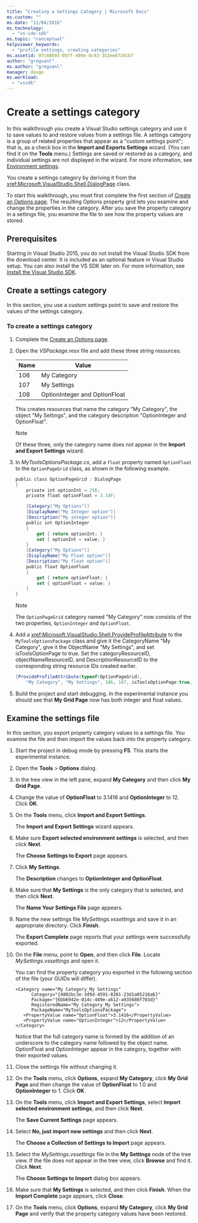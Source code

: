 ```yaml
---
title: "Creating a Settings Category | Microsoft Docs"
ms.custom: ""
ms.date: "11/04/2016"
ms.technology:
  - "vs-ide-sdk"
ms.topic: "conceptual"
helpviewer_keywords:
  - "profile settings, creating categories"
ms.assetid: 97c88693-05ff-499e-8c43-352ee073dcb7
author: "gregvanl"
ms.author: "gregvanl"
manager: douge
ms.workload:
  - "vssdk"
---
```

# Create a settings category

In this walkthrough you create a Visual Studio settings category and use it to save values to and restore values from a settings file. A settings category is a group of related properties that appear as a "custom settings point"; that is, as a check box in the **Import and Exports Settings** wizard. (You can find it on the **Tools** menu.) Settings are saved or restored as a category, and individual settings are not displayed in the wizard. For more information, see [Environment settings](../ide/environment-settings.md).

You create a settings category by deriving it from the <xref:Microsoft.VisualStudio.Shell.DialogPage> class.

To start this walkthrough, you must first complete the first section of [Create an Options page](../extensibility/creating-an-options-page.md). The resulting Options property grid lets you examine and change the properties in the category. After you save the property category in a settings file, you examine the file to see how the property values are stored.

## Prerequisites
 Starting in Visual Studio 2015, you do not install the Visual Studio SDK from the download center. It is included as an optional feature in Visual Studio setup. You can also install the VS SDK later on. For more information, see [Install the Visual Studio SDK](../extensibility/installing-the-visual-studio-sdk.md).

## Create a settings category
 In this section, you use a custom settings point to save and restore the values of the settings category.

### To create a settings category

1.  Complete the [Create an Options page](../extensibility/creating-an-options-page.md).

2.  Open the *VSPackage.resx* file and add these three string resources:

    |Name|Value|
    |----------|-----------|
    |106|My Category|
    |107|My Settings|
    |108|OptionInteger and OptionFloat|

     This creates resources that name the category "My Category", the object "My Settings", and the category description "OptionInteger and OptionFloat".

    > [!NOTE]
    >  Of these three, only the category name does not appear in the **Import and Export Settings** wizard.

3.  In *MyToolsOptionsPackage.cs*, add a `float` property named `OptionFloat` to the `OptionPageGrid` class, as shown in the following example.

    ```csharp
    public class OptionPageGrid : DialogPage
    {
        private int optionInt = 256;
        private float optionFloat = 3.14F;

        [Category("My Options")]
        [DisplayName("My Integer option")]
        [Description("My integer option")]
        public int OptionInteger
        {
            get { return optionInt; }
            set { optionInt = value; }
        }
        [Category("My Options")]
        [DisplayName("My Float option")]
        [Description("My float option")]
        public float OptionFloat
        {
            get { return optionFloat; }
            set { optionFloat = value; }
        }
    }
    ```

    > [!NOTE]
    >  The `OptionPageGrid` category named "My Category" now consists of the two properties, `OptionInteger` and `OptionFloat`.

4.  Add a <xref:Microsoft.VisualStudio.Shell.ProvideProfileAttribute> to the `MyToolsOptionsPackage` class and give it the CategoryName "My Category", give it the ObjectName "My Settings", and set isToolsOptionPage to true. Set the categoryResourceID, objectNameResourceID, and DescriptionResourceID to the corresponding string resource IDs created earlier.

    ```csharp
    [ProvideProfileAttribute(typeof(OptionPageGrid),
        "My Category", "My Settings", 106, 107, isToolsOptionPage:true, DescriptionResourceID = 108)]
    ```

5.  Build the project and start debugging. In the experimental instance you should see that **My Grid Page** now has both integer and float values.

## Examine the settings file
 In this section, you export property category values to a settings file. You examine the file and then import the values back into the property category.

1.  Start the project in debug mode by pressing **F5**. This starts the experimental instance.

2.  Open the **Tools** > **Options** dialog.

3.  In the tree view in the left pane, expand **My Category** and then click **My Grid Page**.

4.  Change the value of **OptionFloat** to 3.1416 and **OptionInteger** to 12. Click **OK**.

5.  On the **Tools** menu, click **Import and Export Settings**.

     The **Import and Export Settings** wizard appears.

6.  Make sure **Export selected environment settings** is selected, and then click **Next**.

     The **Choose Settings to Export** page appears.

7.  Click **My Settings**.

     The **Description** changes to **OptionInteger and OptionFloat**.

8.  Make sure that **My Settings** is the only category that is selected, and then click **Next**.

     The **Name Your Settings File** page appears.

9. Name the new settings file *MySettings.vssettings* and save it in an appropriate directory. Click **Finish**.

     The **Export Complete** page reports that your settings were successfully exported.

10. On the **File** menu, point to **Open**, and then click **File**. Locate *MySettings.vssettings* and open it.

     You can find the property category you exported in the following section of the file (your GUIDs will differ).

    ```
    <Category name="My Category_My Settings"
          Category="{4802bc3e-3d9d-4591-8201-23d1a05216a6}"
          Package="{6bb6942e-014c-489e-a612-a935680f703d}"
          RegisteredName="My Category_My Settings">
          PackageName="MyToolsOptionsPackage">
       <PropertyValue name="OptionFloat">3.1416</PropertyValue>
       <PropertyValue name="OptionInteger">12</PropertyValue>
    </Category>
    ```

     Notice that the full category name is formed by the addition of an underscore to the category name followed by the object name. OptionFloat and OptionInteger appear in the category, together with their exported values.

11. Close the settings file without changing it.

12. On the **Tools** menu, click **Options**, expand **My Category**, click **My Grid Page** and then change the value of **OptionFloat** to 1.0 and **OptionInteger** to 1. Click **OK**.

13. On the **Tools** menu, click **Import and Export Settings**, select **Import selected environment settings**, and then click **Next**.

     The **Save Current Settings** page appears.

14. Select **No, just import new settings** and then click **Next**.

     The **Choose a Collection of Settings to Import** page appears.

15. Select the *MySettings.vssettings* file in the **My Settings** node of the tree view. If the file does not appear in the tree view, click **Browse** and find it. Click **Next**.

     The **Choose Settings to Import** dialog box appears.

16. Make sure that **My Settings** is selected, and then click **Finish**. When the **Import Complete** page appears, click **Close**.

17. On the **Tools** menu, click **Options**, expand **My Category**, click **My Grid Page** and verify that the property category values have been restored.